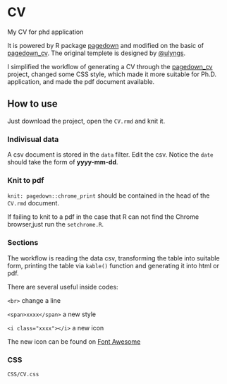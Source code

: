 # CV
My CV for phd application

It is powered by R package [pagedown](https://github.com/rstudio/pagedown) and modified on the basic of [pagedown_cv](https://github.com/ulyngs/pagedown-cv). The original templete is designed by [@ulyngs](https://github.com/ulyngs).

I simplified the workflow of generating a CV through the [pagedown_cv](https://github.com/ulyngs/pagedown-cv) project, changed some CSS style, which made it more suitable for Ph.D. application, and made the pdf document available.

## How to use

Just download the project, open the `CV.rmd` and knit it.

### Indivisual data

A csv document is stored in the `data` filter. Edit the csv. Notice the `date` should take the form of **yyyy-mm-dd**.

### Knit to pdf

`knit: pagedown::chrome_print` should be contained in the head of the `CV.rmd` document.

If failing to knit to a pdf in the case that R can not find the Chrome browser,just run the `setchrome.R`.

### Sections

The workflow is reading the data csv, transforming the table into suitable form, printing the table via `kable()` function and generating it into html or pdf. 

There are several useful inside codes:

`<br>` change a line

`<span>xxxx</span>` a new style

`<i class="xxxx"></i>` a new icon

The new icon can be found on [Font Awesome](https://fontawesome.com/v5.15/how-to-use/on-the-web/referencing-icons/basic-use)

### CSS

`CSS/CV.css`
